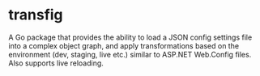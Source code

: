 # transfig
A Go package that provides the ability to load a JSON config settings file into a complex object graph, and apply transformations based on the environment (dev, staging, live etc.) similar to ASP.NET Web.Config files. Also supports live reloading.
